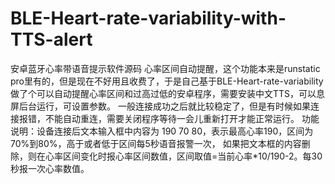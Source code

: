 # BLE-Heart-rate-variability-with-TTS-alert
安卓蓝牙心率带语音提示软件源码
心率区间自动提醒，这个功能本来是runstatic pro里有的，但是现在不好用且收费了，于是自己基于BLE-Heart-rate-variability
做了个可以自动提醒心率区间和过高过低的安卓程序，需要安装中文TTS，可以息屏后台运行，可设置参数。
一般连接成功之后就比较稳定了，但是有时候如果连接报错，不能自动重连，需要关闭程序等待一会儿重新打开才能正常运行。
功能说明：设备连接后文本输入框中内容为 190 70 80，表示最高心率190，区间为70%到80%，高于或者低于区间每5秒语音报警一次，
如果把文本框的内容删除，则在心率区间变化时报心率区间数值，区间取值=当前心率*10/190-2。每30秒报一次心率数值。
